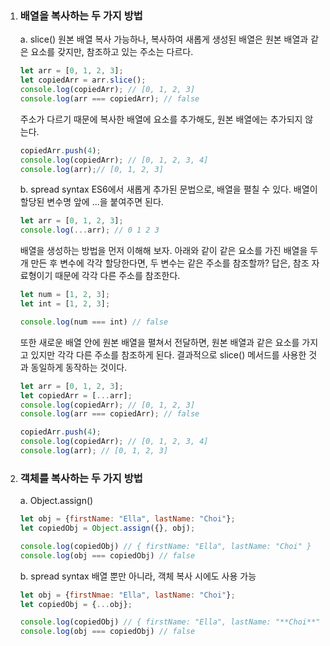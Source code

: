1. ### **배열을 복사하는 두 가지 방법** <p>
    a. slice()
    원본 배열 복사 가능하나, 복사하여 새롭게 생성된 배열은 원본 배열과 같은 요소를 갖지만, 참조하고 있는 주소는 다르다.

    ```jsx
    let arr = [0, 1, 2, 3];
    let copiedArr = arr.slice();
    console.log(copiedArr); // [0, 1, 2, 3]
    console.log(arr === copiedArr); // false
    ```

    주소가 다르기 때문에 복사한 배열에 요소를 추가해도, 원본 배열에는 추가되지 않는다.

    ``` jsx
    copiedArr.push(4);
    console.log(copiedArr); // [0, 1, 2, 3, 4]
    console.log(arr);// [0, 1, 2, 3]
    ```

    b. spread syntax
    ES6에서 새롭게 추가된 문법으로, 배열을 펼칠 수 있다. 배열이 할당된 변수명 앞에 ...을 붙여주면 된다. 

    ```jsx
    let arr = [0, 1, 2, 3];
    console.log(...arr); // 0 1 2 3
    ```

    배열을 생성하는 방법을 먼저 이해해 보자. 아래와 같이 같은 요소를 가진 배열을 두 개 만든 후 변수에 각각 할당한다면, 두 변수는 같은 주소를 참조할까? 답은, 참조 자료형이기 때문에 각각 다른 주소를 참조한다. 

    ```jsx
    let num = [1, 2, 3];
    let int = [1, 2, 3];

    console.log(num === int) // false
    ```
    
    또한 새로운 배열 안에 원본 배열을 펼쳐서 전달하면, 원본 배열과 같은 요소를 가지고 있지만 각각 다른 주소를 참조하게 된다. 결과적으로 slice() 메서드를 사용한 것과 동일하게 동작하는 것이다.

    ```jsx
    let arr = [0, 1, 2, 3];
    let copiedArr = [...arr];
    console.log(copiedArr); // [0, 1, 2, 3]
    console.log(arr === copiedArr); // false

    copiedArr.push(4);
    console.log(copiedArr); // [0, 1, 2, 3, 4]
    console.log(arr); // [0, 1, 2, 3]
    ```

2. ### **객체를 복사하는 두 가지 방법** <p>
   a. Object.assign()

   ```jsx
   let obj = {firstName: "Ella", lastName: "Choi"};
   let copiedObj = Object.assign({}, obj);

   console.log(copiedObj) // { firstName: "Ella", lastName: "Choi" }
   console.log(obj === copiedObj) // false
   ```

    b. spread syntax
    배열 뿐만 아니라, 객체 복사 시에도 사용 가능
    
    ```jsx
    let obj = {firstNmae: "Ella", lastName: "Choi"};
    let copiedObj = {...obj};

    console.log(copiedObj) // { firstName: "Ella", lastName: "**Choi**" }
    console.log(obj === copiedObj) // false
    ```
